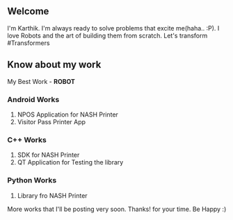 ## Welcome

I'm Karthik. I'm always ready to solve problems that excite me(haha.. :P). I love Robots and the art of building them from scratch. Let's transform #Transformers

## Know about my work

My Best Work - **ROBOT**

### Android Works

1. NPOS Application for NASH Printer
2. Visitor Pass Printer App

### C++ Works

1. SDK for NASH Printer
2. QT Application for Testing the library

### Python Works

1. Library fro NASH Printer

More works that I'll be posting very soon. Thanks! for your time. Be Happy :)

